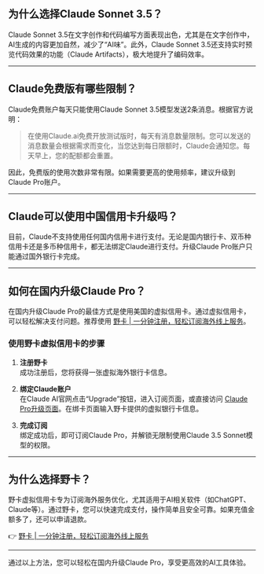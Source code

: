 ## 为什么选择Claude Sonnet 3.5？

Claude Sonnet 3.5在文字创作和代码编写方面表现出色，尤其是在文字创作中，AI生成的内容更加自然，减少了“AI味”。此外，Claude Sonnet 3.5还支持实时预览代码效果的功能（Claude Artifacts），极大地提升了编码效率。

---

## Claude免费版有哪些限制？

Claude免费账户每天只能使用Claude Sonnet 3.5模型发送2条消息。根据官方说明：

> 在使用Claude.ai免费开放测试版时，每天有消息数量限制。您可以发送的消息数量会根据需求而变化，当您达到每日限额时，Claude会通知您。每天早上，您的配额都会重置。

因此，免费版的使用次数非常有限。如果需要更高的使用频率，建议升级到Claude Pro账户。

---

## Claude可以使用中国信用卡升级吗？

目前，Claude不支持使用任何国内信用卡进行支付。无论是国内银行卡、双币种信用卡还是多币种信用卡，都无法绑定Claude进行支付。升级Claude Pro账户只能通过国外银行卡完成。

---

## 如何在国内升级Claude Pro？

在国内升级Claude Pro的最佳方式是使用美国的虚拟信用卡。通过虚拟信用卡，可以轻松解决支付问题。推荐使用 [野卡 | 一分钟注册，轻松订阅海外线上服务](https://bit.ly/bewildcard)。

### 使用野卡虚拟信用卡的步骤

1. **注册野卡**  
   成功注册后，您将获得一张虚拟海外银行卡信息。

2. **绑定Claude账户**  
   在Claude AI官网点击“Upgrade”按钮，进入订阅页面，或直接访问 [Claude Pro升级页面](https://claude.ai/upgrade)。在绑卡页面输入野卡提供的虚拟银行卡信息。

3. **完成订阅**  
   绑定成功后，即可订阅Claude Pro，并解锁无限制使用Claude 3.5 Sonnet模型的权限。

---

## 为什么选择野卡？

野卡虚拟信用卡专为订阅海外服务优化，尤其适用于AI相关软件（如ChatGPT、Claude等）。通过野卡，您可以快速完成支付，操作简单且安全可靠。如果充值金额多了，还可以申请退款。

👉 [野卡 | 一分钟注册，轻松订阅海外线上服务](https://bit.ly/bewildcard)

---

通过以上方法，您可以轻松在国内升级Claude Pro，享受更高效的AI工具体验。